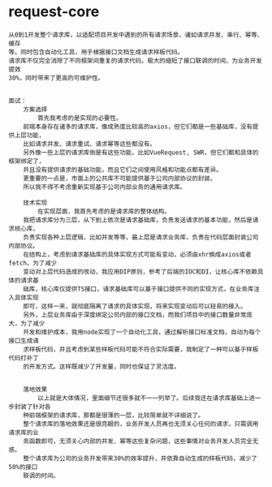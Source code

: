 # request-core

    从0到1开发整个请求库，以适配项目开发中遇到的所有请求场景，诸如请求并发、串行、幂等、缓存
    等。同时包含自动化工具，用于根据接口文档生成请求样板代码。
    请求库不仅完全消除了不同框架间重复的请求代码，极大的缩短了接口联调的时间，为业务开发提效
    30%，同时带来了更高的可维护性。


    面试：
        方案选择
            首先我考虑的是实现的必要性。
        前端本身存在诸多的请求库，像成熟度比较高的axios，但它们都是一些基础库，没有提供上层功能，
        比如请求并发、请求重试、请求幂等这些都没有。
        另外像一些上层的请求库倒是有这些功能，比如VueRequest, SWR，但它们都和具体的框架绑定了，
        并且没有提供请求的基础功能，而且它们之间使用风格和功能点都有差异。
        更重要的一点是，市面上的公共库不可能提供基于公司内部协议的封装。
        所以我不得不考虑重新实现基于公司内部业务的通用请求库。
        
        技术实现
            在实现层面，我首先考虑的是请求库的整体结构。
        我把请求库分为三层，从下到上依次是请求基础库，负责发送请求的基本功能，然后是请求核心库，
        负责实现各种上层逻辑，比如并发等等，最上层是请求业务库，负责在代码层面封装公司内部协议。
        在结构上，考虑到请求基础库的具体实现方式可能有变动，必须由xhr換成axios或者fetch，为了减少
        变动对上层代码造成的改动，我应用DIP原则，参考了后端的IOC和DI，让核心库不依赖具体的请求基
        础库，核心库仅提供TS接口，请求基础库可以基于接口提供不同的实现方式，在业务库注入具体实现
        即可，这样一来，就彻底隔离了请求的具体实现，将来实现变动后可以轻易的接入。
        另外，上层业务库由于深度绑定公司内部的接口文档，而我们项目中的接口数量非常庞大，为了减少
        开发和维护成本，我用node实现了一个自动化工具，通过解析接口标准文档，自动为每个接口生成请
        求样板代码，并且考虑到某些样板代码可能不符合实际需要，我制定了一种可以基于样板代码打补丁
        的开发方式。这样既减少了开发量，同时也保证了灵活度。
    
    
        落地效果
            以上就是大体情况，里面细节还很多就不一一列举了。后续我还在请求库基础上进一步封装了针对各
        种前端框架的请求库，那都是很薄的一层，比较简单就不详细说了。
        整个请求库的落地效果还是很亮眼的，业务开发人员再也无须关心任何的请求，只需调用请求库的业
        务函数即可，无须关心内部的并发、幂等这些复杂问题，这些事情对业务开发人员完全无感。
        整个请求库为公司的业务开发带来30%的效率提升，并依靠自动生成的样板代码，减少了50%的接口
        联调的时间。
